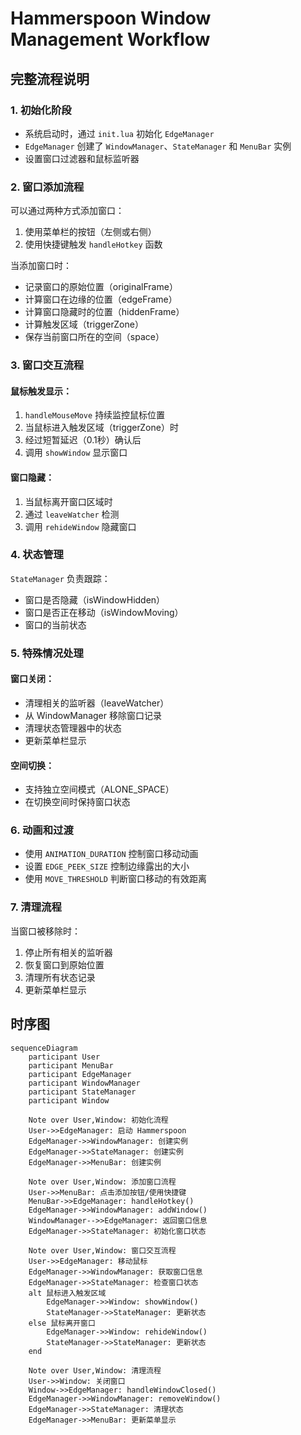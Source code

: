 # Hammerspoon Window Management Workflow

## 完整流程说明

### 1. 初始化阶段
- 系统启动时，通过 `init.lua` 初始化 `EdgeManager`
- `EdgeManager` 创建了 `WindowManager`、`StateManager` 和 `MenuBar` 实例
- 设置窗口过滤器和鼠标监听器

### 2. 窗口添加流程
可以通过两种方式添加窗口：
1. 使用菜单栏的按钮（左侧或右侧）
2. 使用快捷键触发 `handleHotkey` 函数

当添加窗口时：
- 记录窗口的原始位置（originalFrame）
- 计算窗口在边缘的位置（edgeFrame）
- 计算窗口隐藏时的位置（hiddenFrame）
- 计算触发区域（triggerZone）
- 保存当前窗口所在的空间（space）

### 3. 窗口交互流程
#### 鼠标触发显示：
1. `handleMouseMove` 持续监控鼠标位置
2. 当鼠标进入触发区域（triggerZone）时
3. 经过短暂延迟（0.1秒）确认后
4. 调用 `showWindow` 显示窗口

#### 窗口隐藏：
1. 当鼠标离开窗口区域时
2. 通过 `leaveWatcher` 检测
3. 调用 `rehideWindow` 隐藏窗口

### 4. 状态管理
`StateManager` 负责跟踪：
- 窗口是否隐藏（isWindowHidden）
- 窗口是否正在移动（isWindowMoving）
- 窗口的当前状态

### 5. 特殊情况处理
#### 窗口关闭：
- 清理相关的监听器（leaveWatcher）
- 从 WindowManager 移除窗口记录
- 清理状态管理器中的状态
- 更新菜单栏显示

#### 空间切换：
- 支持独立空间模式（ALONE_SPACE）
- 在切换空间时保持窗口状态

### 6. 动画和过渡
- 使用 `ANIMATION_DURATION` 控制窗口移动动画
- 设置 `EDGE_PEEK_SIZE` 控制边缘露出的大小
- 使用 `MOVE_THRESHOLD` 判断窗口移动的有效距离

### 7. 清理流程
当窗口被移除时：
1. 停止所有相关的监听器
2. 恢复窗口到原始位置
3. 清理所有状态记录
4. 更新菜单栏显示

## 时序图

```mermaid
sequenceDiagram
    participant User
    participant MenuBar
    participant EdgeManager
    participant WindowManager
    participant StateManager
    participant Window

    Note over User,Window: 初始化流程
    User->>EdgeManager: 启动 Hammerspoon
    EdgeManager->>WindowManager: 创建实例
    EdgeManager->>StateManager: 创建实例
    EdgeManager->>MenuBar: 创建实例

    Note over User,Window: 添加窗口流程
    User->>MenuBar: 点击添加按钮/使用快捷键
    MenuBar->>EdgeManager: handleHotkey()
    EdgeManager->>WindowManager: addWindow()
    WindowManager-->>EdgeManager: 返回窗口信息
    EdgeManager->>StateManager: 初始化窗口状态

    Note over User,Window: 窗口交互流程
    User->>EdgeManager: 移动鼠标
    EdgeManager->>WindowManager: 获取窗口信息
    EdgeManager->>StateManager: 检查窗口状态
    alt 鼠标进入触发区域
        EdgeManager->>Window: showWindow()
        StateManager->>StateManager: 更新状态
    else 鼠标离开窗口
        EdgeManager->>Window: rehideWindow()
        StateManager->>StateManager: 更新状态
    end

    Note over User,Window: 清理流程
    User->>Window: 关闭窗口
    Window->>EdgeManager: handleWindowClosed()
    EdgeManager->>WindowManager: removeWindow()
    EdgeManager->>StateManager: 清理状态
    EdgeManager->>MenuBar: 更新菜单显示
```
